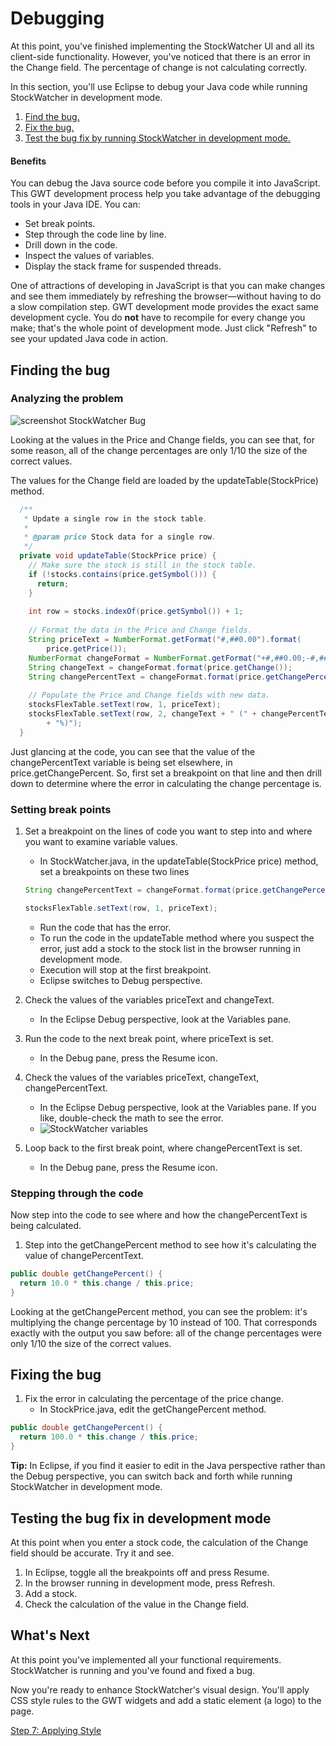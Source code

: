 Debugging
===

At this point, you've finished implementing the StockWatcher UI and all its client-side functionality. However, you've noticed that there is an error in the Change field. The percentage of change is not calculating correctly.

In this section, you'll use Eclipse to debug your Java code while running StockWatcher in development mode.

1.  [Find the bug.](#findBug)
2.  [Fix the bug.](#fixBug)
3.  [Test the bug fix by running StockWatcher in development mode.](#testFix)

#### Benefits

You can debug the Java source code before you compile it into JavaScript. This GWT development process help you take advantage of the debugging tools in your Java IDE. You can:

*   Set break points.
*   Step through the code line by line.
*   Drill down in the code.
*   Inspect the values of variables.
*   Display the stack frame for suspended threads.

One of attractions of developing in JavaScript is that you can make changes and see them immediately by refreshing the browser&mdash;without having to do a slow compilation step. GWT development mode provides the exact same development cycle. You do **not** have to recompile for every change you make; that's the whole point of development mode. Just click "Refresh" to see your updated Java code in action.

##  Finding the bug <a id="findBug"></a>

### Analyzing the problem

![screenshot StockWatcher Bug](images/CodeClientBug.png)

Looking at the values in the Price and Change fields, you can see that, for some reason, all of the change percentages are only 1/10 the size of the correct values.

The values for the Change field are loaded by the updateTable(StockPrice) method.

```java
  /**
   * Update a single row in the stock table.
   *
   * @param price Stock data for a single row.
   */
  private void updateTable(StockPrice price) {
    // Make sure the stock is still in the stock table.
    if (!stocks.contains(price.getSymbol())) {
      return;
    }
    
    int row = stocks.indexOf(price.getSymbol()) + 1;
    
    // Format the data in the Price and Change fields.
    String priceText = NumberFormat.getFormat("#,##0.00").format(
        price.getPrice());
    NumberFormat changeFormat = NumberFormat.getFormat("+#,##0.00;-#,##0.00");
    String changeText = changeFormat.format(price.getChange());
    String changePercentText = changeFormat.format(price.getChangePercent());
    
    // Populate the Price and Change fields with new data.
    stocksFlexTable.setText(row, 1, priceText);
    stocksFlexTable.setText(row, 2, changeText + " (" + changePercentText
        + "%)");
  }
```

Just glancing at the code, you can see that the value of the changePercentText variable is being set elsewhere, in price.getChangePercent. So, first set a breakpoint on that line and then drill down to determine where the error in calculating the change percentage is.

### Setting break points

1.  Set a breakpoint on the lines of code you want to step into and where you want to examine variable values.
    *  In StockWatcher.java, in the updateTable(StockPrice price) method, set a breakpoints on these two lines

    ```java
    String changePercentText = changeFormat.format(price.getChangePercent());
    ```

    ```java
    stocksFlexTable.setText(row, 1, priceText);
    ```

    *  Run the code that has the error.
    *  To run the code in the updateTable method where you suspect the error, just add a stock to the stock list in the browser running in development mode.
    *  Execution will stop at the first breakpoint.
    *  Eclipse switches to Debug perspective.

2.  Check the values of the variables priceText and changeText.
    *  In the Eclipse Debug perspective, look at the Variables pane.

3.  Run the code to the next break point, where priceText is set.
    *  In the Debug pane, press the Resume icon.

4.  Check the values of the variables priceText, changeText, changePercentText.
    *  In the Eclipse Debug perspective, look at the Variables pane. If you like, double-check the math to see the error.
    *  ![StockWatcher variables](images/DebugVariablesBug.png)

5.  Loop back to the first break point, where changePercentText is set.
    *  In the Debug pane, press the Resume icon.

### Stepping through the code

Now step into the code to see where and how the changePercentText is being calculated.

1.  Step into the getChangePercent method to see how it's calculating the value of changePercentText.

```java
public double getChangePercent() {
  return 10.0 * this.change / this.price;
}
```

Looking at the getChangePercent method, you can see the problem: it's multiplying the change percentage by 10 instead of 100. That corresponds exactly with the output you saw before: all of the change percentages were only 1/10 the size of the correct values.

##  Fixing the bug <a id="fixBug"></a>

1.  Fix the error in calculating the percentage of the price change.
    *  In StockPrice.java, edit the getChangePercent method.

```java
public double getChangePercent() {
  return 100.0 * this.change / this.price;
}
```

**Tip:** In Eclipse, if you find it easier to edit in the Java perspective rather than the Debug perspective, you can switch back and forth while running StockWatcher in development mode.


##  Testing the bug fix in development mode <a id="testFix"></a>

At this point when you enter a stock code, the calculation of the Change field should be accurate. Try it and see.

1.  In Eclipse, toggle all the breakpoints off and press Resume.
2.  In the browser running in development mode, press Refresh.
3.  Add a stock.
4.  Check the calculation of the value in the Change field.

## What's Next

At this point you've implemented all your functional requirements. StockWatcher is running and you've found and fixed a bug.

Now you're ready to enhance StockWatcher's visual design. You'll apply CSS style rules to the GWT widgets and add a static element (a logo) to the page.

[Step 7: Applying Style](style.html)
